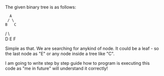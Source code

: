 The given binary tree is as follows:

      A
     / \
    B   C
   / \   \
  D   E   F

Simple as that. We are searching for anykind of node. It could be a leaf - so the last node as "E"
or any node inside a tree like "C".

I am going to write step by step guide how to program is executing this code as "me in future" will
understand it correctly!




